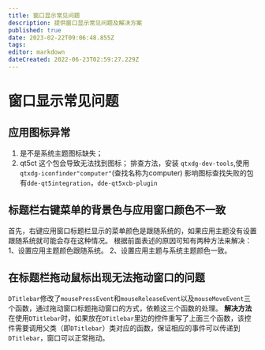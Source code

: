```yaml
---
title: 窗口显示常见问题
description: 提供窗口显示常见问题及解决方案
published: true
date: 2023-02-22T09:06:48.855Z
tags: 
editor: markdown
dateCreated: 2022-06-23T02:59:27.229Z
---
```


# 窗口显示常见问题
## 应用图标异常
1. 是不是系统主题图标缺失；
2. qt5ct 这个包会导致无法找到图标；
排查方法，安装 `qtxdg-dev-tools`,使用`qtxdg-iconfinder"computer"`(查找名称为computer)
影响图标查找失败的包有`dde-qt5integration`，`dde-qt5xcb-plugin `


## 标题栏右键菜单的背景色与应用窗口颜色不一致
首先，右键应用窗口标题栏显示的菜单颜色是跟随系统的，如果应用主题没有设置跟随系统就可能会存在这种情况。
根据前面表述的原因可知有两种方法来解决：
1、设置应用主题颜色跟随系统。
2、设置应用主题与系统主题颜色一致。


## 在标题栏拖动鼠标出现无法拖动窗口的问题
`DTitlebar`修改了`mousePressEvent`和`mouseReleaseEvent`以及`mouseMoveEvent`三个函数，通过拖动窗口标题拖动窗口的方式，依赖这三个函数的处理。
**解决方法**
在使用`DTitlebar`时，如果放在`DTitlebar`里边的控件重写了上面三个函数，该控件需要调用父类（即`DTitlebar`）类对应的函数，保证相应的事件可以传递到`DTitlebar`，窗口可以正常拖动。


